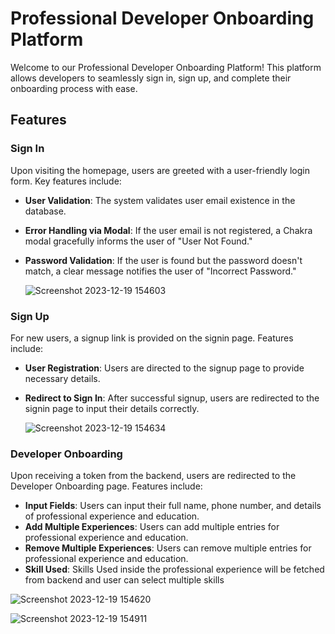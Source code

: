 # Professional Developer Onboarding Platform

Welcome to our Professional Developer Onboarding Platform! This platform allows developers to seamlessly sign in, sign up, and complete their onboarding process with ease.

## Features

### Sign In

Upon visiting the homepage, users are greeted with a user-friendly login form. Key features include:

- **User Validation**: The system validates user email existence in the database.
- **Error Handling via Modal**: If the user email is not registered, a Chakra modal gracefully informs the user of "User Not Found."
- **Password Validation**: If the user is found but the password doesn't match, a clear message notifies the user of "Incorrect Password."

  ![Screenshot 2023-12-19 154603](https://github.com/Ak-nut-47/remote_engine/assets/104593018/c9b20792-e100-4baa-a3b2-d953fd95383b)


### Sign Up

For new users, a signup link is provided on the signin page. Features include:

- **User Registration**: Users are directed to the signup page to provide necessary details.
- **Redirect to Sign In**: After successful signup, users are redirected to the signin page to input their details correctly.

  ![Screenshot 2023-12-19 154634](https://github.com/Ak-nut-47/remote_engine/assets/104593018/6ec9c080-bfee-4d86-ac8b-84a22b066e64)


### Developer Onboarding

Upon receiving a token from the backend, users are redirected to the Developer Onboarding page. Features include:

- **Input Fields**: Users can input their full name, phone number, and details of professional experience and education.
- **Add Multiple Experiences**: Users can add multiple entries for professional experience and education.
- **Remove Multiple Experiences**: Users can remove multiple entries for professional experience and education.
-  **Skill Used**: Skills Used inside the professional experience will be fetched from backend and user can select multiple skills

  ![Screenshot 2023-12-19 154620](https://github.com/Ak-nut-47/remote_engine/assets/104593018/bf664462-3d6b-4270-906d-d2ecd4e3ccd2)

![Screenshot 2023-12-19 154911](https://github.com/Ak-nut-47/remote_engine/assets/104593018/198e35e5-a054-4616-8b47-f5891ea369f8)

